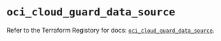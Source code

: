 # `oci_cloud_guard_data_source`

Refer to the Terraform Registory for docs: [`oci_cloud_guard_data_source`](https://registry.terraform.io/providers/oracle/oci/6.18.0/docs/resources/cloud_guard_data_source).
